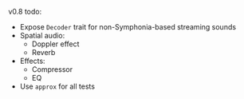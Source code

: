 v0.8 todo:

- Expose `Decoder` trait for non-Symphonia-based streaming sounds
- Spatial audio:
	- Doppler effect
	- Reverb
- Effects:
	- Compressor
	- EQ
- Use `approx` for all tests
